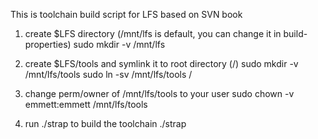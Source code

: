 This is toolchain build script for LFS based on SVN book

1. create $LFS directory (/mnt/lfs is default, you can change it in build-properties)
	sudo mkdir -v /mnt/lfs

2. create $LFS/tools and symlink it to root directory (/)
	sudo mkdir -v /mnt/lfs/tools
	sudo ln -sv /mnt/lfs/tools /

3. change perm/owner of /mnt/lfs/tools to your user
	sudo chown -v emmett:emmett /mnt/lfs/tools

4. run ./strap to build the toolchain
	./strap